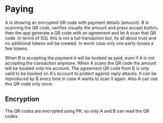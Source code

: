 # Paying

A is showing an encrypted QR code with payment details (amount).
B is scanning the QR code, verifies visually the amount and press accept button, then the app generate a QR code with an agreement and let A scan that QR code.
In terms of SQL this is not a full transaction but, its all about trust and no additional tokens will be created.
In worst case only one party looses a few tokens.

When B is accepting the payment it will be booked as paid, even if A is not accepting the transaction anymore.
When A scans the QR code the amount will be booked onto his account.
The agreement QR code from B is only valid to be booked on A's account to protect against reply attacks. 
It can be reproduced by B every time in case A wants to scan it again.
Also A can use this QR code only once. 

## Encryption
The QR codes are encrypted using PK, so only A and B can read the QR codes.